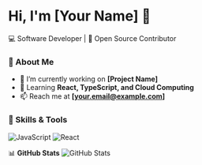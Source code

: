 # Hi, I'm [Your Name] 👋
💻 Software Developer | 🚀 Open Source Contributor  

### 📌 About Me
- 🔭 I’m currently working on **[Project Name]**
- 🌱 Learning **React, TypeScript, and Cloud Computing**
- 📫 Reach me at **[your.email@example.com]**

### 🔧 Skills & Tools
![JavaScript](https://img.shields.io/badge/-JavaScript-F7DF1E?style=flat-square&logo=javascript&logoColor=black)
![React](https://img.shields.io/badge/-React-61DAFB?style=flat-square&logo=react&logoColor=black)

📊 **GitHub Stats**
![GitHub Stats](https://github-readme-stats.vercel.app/api?username=your-username&show_icons=true&theme=radical)
